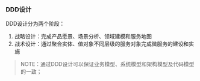 ### DDD设计

DDD设计分为两个阶段：

1. 战略设计：完成产品愿景、场景分析、领域建模和服务地图
2. 战术设计：通过聚合实体、值对象不同层级的服务对象完成微服务的建设和实施

> NOTE：通过DDD设计可以保证业务模型、系统模型和架构模型及代码模型的一致；

